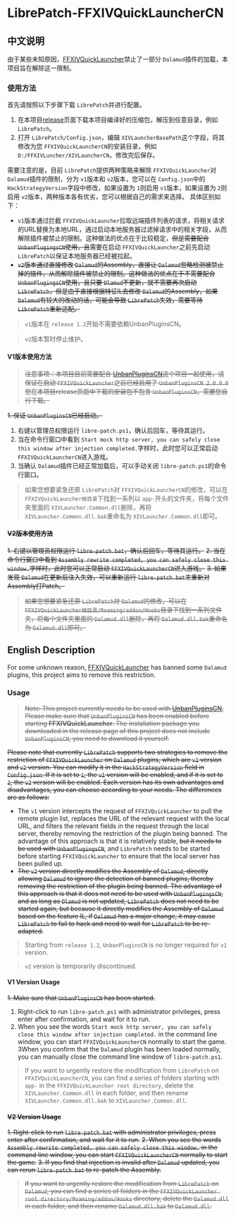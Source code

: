 # LibrePatch-FFXIVQuickLauncherCN

## 中文说明

由于某些未知原因，[FFXIVQuickLauncher](https://github.com/ottercorp/FFXIVQuickLauncher)禁止了一部分 `Dalamud`插件的加载，本项目旨在解除这一限制。

### 使用方法

首先请按照以下步骤下载 `LibrePatch`并进行配置。

1. 在本项目[release](https://github.com/yuwenhuisama/LibrePatch-FFXIVQuickLauncherCN/releases)页面下载本项目编译好的压缩包，解压到任意目录，例如 `LibrePatch`。
2. 打开 `LibrePatch/Config.json`，编辑 `XIVLauncherBasePath`这个字段，将其修改为您 `FFXIVQuickLauncherCN`的安装目录，例如 `D:/FFXIVLuncher/XIVLauncherCN`，修改完后保存。

需要注意的是，目前 `LibrePatch`提供两种策略来解除 `FFXIVQuickLauncher`对 `Dalamud`插件的限制，分为 `v1`版本和 `v2`版本，您可以在 `Config.json`中的 `HackStrategyVersion`字段中修改，如果设置为 `1`则启用 `v1`版本，如果设置为 `2`则启用 `v2`版本，两种版本各有优劣，您可以根据自己的需求来选择。
具体区别如下：

- `v1`版本通过拦截 `FFXIVQuickLauncher`拉取远端插件列表的请求，将相关请求的URL替换为本地URL，通过启动本地服务器过滤掉请求中的相关字段，从而解除插件被禁止的限制。这种做法的优点在于比较稳定，~~但是需要配合 `UnbanPlugingsCN`使用，且~~需要在启动 `FFXIVQuickLauncher`之前先启动 `LibrePatch`以保证本地服务器已经被拉起。
- ~~`v2`版本通过直接修改 `Dalamud`的Assembly，直接让 `Dalamud`忽略检测被禁止掉的插件，从而解除插件被禁止的限制。这种做法的优点在于不需要配合 `UnbanPlugingsCN`使用，且只要 `Dlamud`不更新，就不需要再次启动 `LibrePatch`，但是由于直接根据特征IL去修改 `Dalamud`的Assembly，如果 `Dalamud`有较大的改动的话，可能会导致 `LibrePatch`失效，需要等待 `LibrePatch`重新适配。~~

> `v1`版本在 `release 1.2`开始不需要依赖UnbanPluginsCN。

> `v2`版本暂时停止维护。

#### V1版本使用方法

> ~~注意事项：本项目目前需要配合 [UnbanPluginsCN](https://github.com/NightmareXIV/UnbanPluginsCN)这个项目一起使用，请保证在启动 `FFXIVQuickLauncher`之前已经启用了 `UnbanPluginsCN 2.0.0.0`~~
> ~~您在本项目release页面中下载的安装包不包含 `UnbanPluginsCN`，需要您自行下载。~~

~~1. 保证 `UnbanPluginsCN`已经启动。~~

1. 右键以管理员权限运行 `libre-patch.ps1`，确认后回车，等待其运行。
2. 当在命令行窗口中看到 `Start mock http server, you can safely close this window after injection completed.`字样时，此时您可以正常启动 `FFXIVQuickLauncherCN`进入游戏。
3. 当确认 `Dalamud`插件已经正常加载后，可以手动关闭 `libre-patch.ps1`的命令行窗口。

> 如果您想要紧急还原 `LibrePatch`对 `FFXIVQuickLauncherCN`的修改，可以在 `FFXIVQuickLauncher根目录`下找到一系列以 `app-`开头的文件夹，将每个文件夹里面的 `XIVLauncher.Common.dll`删除，再将 `XIVLauncher.Common.dll.bak`重命名为 `XIVLauncher.Common.dll`即可。

#### ~~V2版本使用方法~~

~~1. 右键以管理员权限运行 `libre-patch.bat`，确认后回车，等待其运行。~~
~~2. 当在命令行窗口中看到 `Assembly rewrite completed, you can safely close this window.`字样时，此时您可以正常启动 `FFXIVQuickLauncherCN`进入游戏。~~
~~3. 如果发现 `Dalamud`在更新后注入失效，可以重新运行 `libre-patch.bat`来重新对Assembly打Patch。~~

> ~~如果您想要紧急还原 `LibrePatch`对 `Dalamud`的修改，可以在 `FFXIVQuickLauncher根目录/Roaming/addon/Hooks`目录下找到一系列文件夹，将每个文件夹里面的 `Dalamud.dll`删除，再将 `Dalamud.dll.bak`重命名为 `Dalamud.dll`即可。~~

## English Description

For some unknown reason, [FFXIVQuickLauncher](https://github.com/ottercorp/FFXIVQuickLauncher) has banned some `Dalamud` plugins, this project aims to remove this restriction.

### Usage

> ~~Note: This project currently needs to be used with [UnbanPluginsCN](https://github.com/NightmareXIV/UnbanPluginsCN), Please make sure that `UnbanPluginsCN` has been enabled before starting **FFXIVQuickLauncher**.
> The installation package you downloaded in the release page of this project does not include `UnbanPluginsCN`, you need to download it yourself.~~

~~Please note that currently `LibrePatch` supports two strategies to remove the restriction of `FFXIVQuickLauncher` on `Dalamud` plugins, which are `v1` version and `v2` version. You can modify it in the `HackStrategyVersion` field in `Config.json`. If it is set to `1`, the `v1` version will be enabled, and if it is set to `2`, the `v2` version will be enabled. Each version has its own advantages and disadvantages, you can choose according to your needs. The differences are as follows:~~

- The `v1` version intercepts the request of `FFXIVQuickLauncher` to pull the remote plugin list, replaces the URL of the relevant request with the local URL, and filters the relevant fields in the request through the local server, thereby removing the restriction of the plugin being banned. The advantage of this approach is that it is relatively stable, ~~but it needs to be used with `UnbanPlugingsCN`~~, and `LibrePatch` needs to be started before starting `FFXIVQuickLauncher` to ensure that the local server has been pulled up.
- ~~The `v2` version directly modifies the Assembly of `Dalamud`, directly allowing `Dalamud` to ignore the detection of banned plugins, thereby removing the restriction of the plugin being banned. The advantage of this approach is that it does not need to be used with `UnbanPlugingsCN`, and as long as `Dlamud` is not updated, `LibrePatch` does not need to be started again, but because it directly modifies the Assembly of `Dalamud` based on the feature IL, if `Dalamud` has a major change, it may cause `LibrePatch` to fail to hack and need to wait for `LibrePatch` to be re-adapted.~~

> Starting from `release 1.2`, `UnbanPluginsCN` is no longer required for `v1` version.

> `v2` version is temporarily discontinued.

#### V1 Version Usage

~~1. Make sure that `UnbanPluginsCN` has been started.~~

1. Right-click to run `libre-patch.ps1` with administrator privileges, press enter after confirmation, and wait for it to run.
2. When you see the words `Start mock http server, you can safely close this window after injection completed.` in the command line window, you can start `FFXIVQuickLauncherCN` normally to start the game.
   3When you confirm that the `Dalamud` plugin has been loaded normally, you can manually close the command line window of `libre-patch.ps1`.

> If you want to urgently restore the modification from `LibrePatch` on `FFXIVQuickLauncherCN`, you can find a series of folders starting with `app-` in the `FFXIVQuickLauncher root directory`, delete the `XIVLauncher.Common.dll` in each folder, and then rename `XIVLauncher.Common.dll.bak` to `XIVLauncher.Common.dll`.

#### ~~V2 Version Usage~~

~~1. Right-click to run `libre-patch.bat` with administrator privileges, press enter after confirmation, and wait for it to run.~~
~~2. When you see the words `Assembly rewrite completed, you can safely close this window.` in the command line window, you can start `FFXIVQuickLauncherCN` normally to start the game.~~
~~3. If you find that injection is invalid after `Dalamud` updated, you can rerun `libre-patch.bat` to re-patch the Assembly.~~

> ~~If you want to urgently restore the modification from `LibrePatch` on `Dalamud`, you can find a series of folders in the `FFXIVQuickLauncher root directory/Roaming/addon/Hooks` directory, delete the `Dalamud.dll` in each folder, and then rename `Dalamud.dll.bak` to `Dalamud.dll`.~~
